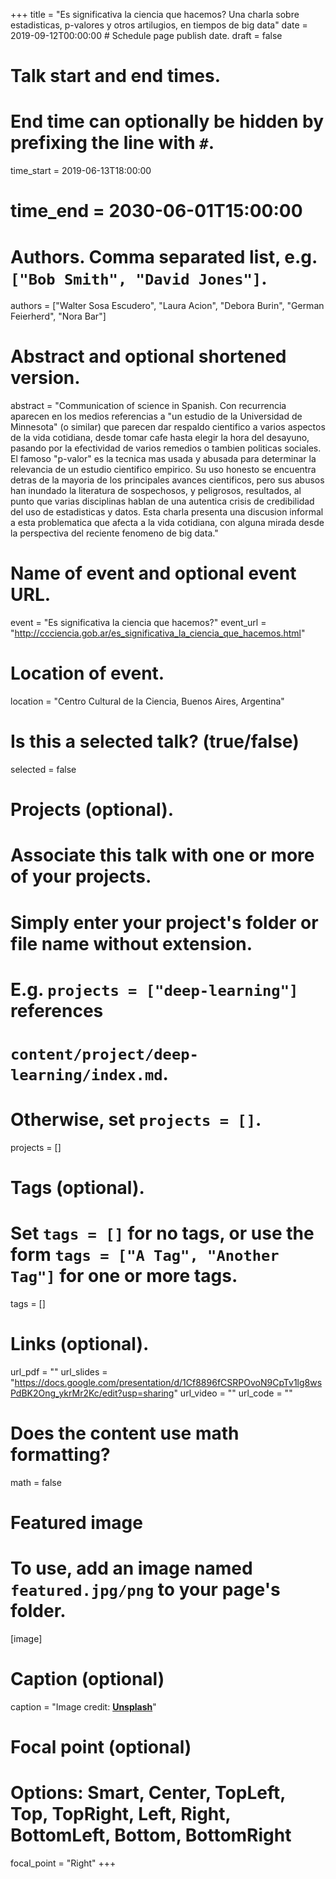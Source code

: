 +++
title = "Es significativa la ciencia que hacemos? Una charla sobre estadisticas, p-valores y otros artilugios, en tiempos de big data"
date = 2019-09-12T00:00:00  # Schedule page publish date.
draft = false

# Talk start and end times.
#   End time can optionally be hidden by prefixing the line with `#`.
time_start = 2019-06-13T18:00:00
# time_end = 2030-06-01T15:00:00

# Authors. Comma separated list, e.g. `["Bob Smith", "David Jones"]`.
authors = ["Walter Sosa Escudero", "Laura Acion", "Debora Burin", "German Feierherd", "Nora Bar"]

# Abstract and optional shortened version.
abstract = "Communication of science in Spanish. Con recurrencia aparecen en los medios referencias a "un estudio de la Universidad de Minnesota" (o similar) que parecen dar respaldo cientifico a varios aspectos de la vida cotidiana, desde tomar cafe hasta elegir la hora del desayuno, pasando por la efectividad de varios remedios o tambien politicas sociales. El famoso "p-valor" es la tecnica mas usada y abusada para determinar la relevancia de un estudio cientifico empirico. Su uso honesto se encuentra detras de la mayoria de los principales avances cientificos, pero sus abusos han inundado la literatura de sospechosos, y peligrosos, resultados, al punto que varias disciplinas hablan de una autentica crisis de credibilidad del uso de estadisticas y datos. Esta charla presenta una discusion informal a esta problematica que afecta a la vida cotidiana, con alguna mirada desde la perspectiva del reciente fenomeno de big data."

# Name of event and optional event URL.
event = "Es significativa la ciencia que hacemos?"
event_url = "http://ccciencia.gob.ar/es_significativa_la_ciencia_que_hacemos.html"

# Location of event.
location = "Centro Cultural de la Ciencia, Buenos Aires, Argentina"

# Is this a selected talk? (true/false)
selected = false

# Projects (optional).
#   Associate this talk with one or more of your projects.
#   Simply enter your project's folder or file name without extension.
#   E.g. `projects = ["deep-learning"]` references 
#   `content/project/deep-learning/index.md`.
#   Otherwise, set `projects = []`.
projects = []

# Tags (optional).
#   Set `tags = []` for no tags, or use the form `tags = ["A Tag", "Another Tag"]` for one or more tags.
tags = []

# Links (optional).
url_pdf = ""
url_slides = "https://docs.google.com/presentation/d/1Cf8896fCSRPOvoN9CpTv1lg8wsPdBK2Ong_ykrMr2Kc/edit?usp=sharing"
url_video = ""
url_code = ""

# Does the content use math formatting?
math = false

# Featured image
# To use, add an image named `featured.jpg/png` to your page's folder. 
[image]
  # Caption (optional)
  caption = "Image credit: [**Unsplash**](https://unsplash.com/photos/bzdhc5b3Bxs)"

  # Focal point (optional)
  # Options: Smart, Center, TopLeft, Top, TopRight, Left, Right, BottomLeft, Bottom, BottomRight
  focal_point = "Right"
+++
